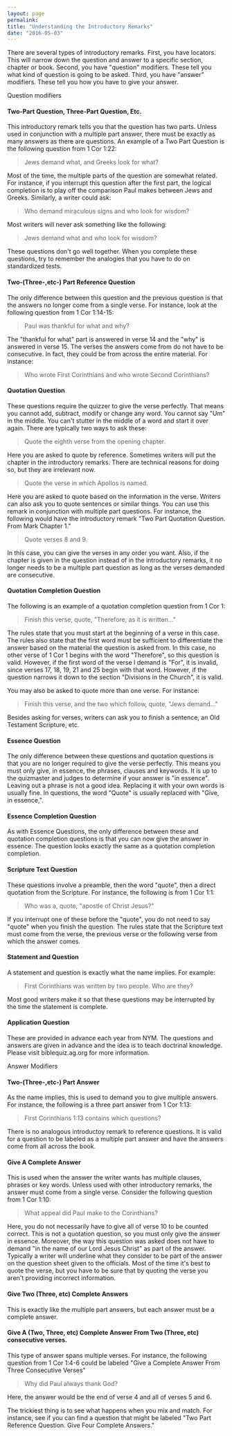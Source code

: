 ```yaml
---
layout: page
permalink: 
title: "Understanding the Introductory Remarks"
date: "2016-05-03"
---
```


There are several types of introductory remarks. First, you have locators. This will narrow down the question and answer to a specific section, chapter or book. Second, you have "question" modifiers. These tell you what kind of question is going to be asked. Third, you have "answer" modifiers. These tell you how you have to give your answer.

Question modifiers

#### Two-Part Question, Three-Part Question, Etc.

This introductory remark tells you that the question has two parts. Unless used in conjunction with a multiple part answer, there must be exactly as many answers as there are questions. An example of a Two Part Question is the following question from 1 Cor 1:22:

> Jews demand what, and Greeks look for what?

Most of the time, the multiple parts of the question are somewhat related. For instance, if you interrupt this question after the first part, the logical completion is to play off the comparison Paul makes between Jews and Greeks. Similarly, a writer could ask:

> Who demand miraculous signs and who look for wisdom?

Most writers will never ask something like the following:

> Jews demand what and who look for wisdom?

These questions don't go well together. When you complete these questions, try to remember the analogies that you have to do on standardized tests.

#### Two-(Three-,etc-) Part Reference Question

The only difference between this question and the previous question is that the answers no longer come from a single verse. For instance, look at the following question from 1 Cor 1:14-15:

> Paul was thankful for what and why?

The "thankful for what" part is answered in verse 14 and the "why" is answered in verse 15. The verses the answers come from do not have to be consecutive. In fact, they could be from across the entire material. For instance:

> Who wrote First Corinthians and who wrote Second Corinthians?

#### Quotation Question

These questions require the quizzer to give the verse perfectly. That means you cannot add, subtract, modify or change any word. You cannot say "Um" in the middle. You can't stutter in the middle of a word and start it over again. There are typically two ways to ask these:

> Quote the eighth verse from the opening chapter.

Here you are asked to quote by reference. Sometimes writers will put the chapter in the introductory remarks. There are technical reasons for doing so, but they are irrelevant now.

> Quote the verse in which Apollos is named.

Here you are asked to quote based on the information in the verse. Writers can also ask you to quote sentences or similar things. You can use this remark in conjunction with multiple part questions. For instance, the following would have the introductory remark "Two Part Quotation Question. From Mark Chapter 1."

> Quote verses 8 and 9.

In this case, you can give the verses in any order you want. Also, if the chapter is given in the question instead of in the introductory remarks, it no longer needs to be a multiple part question as long as the verses demanded are consecutive.

#### Quotation Completion Question

The following is an example of a quotation completion question from 1 Cor 1:

> Finish this verse, quote, "Therefore, as it is written..."

The rules state that you must start at the beginning of a verse in this case. The rules also state that the first word must be sufficient to differentiate the answer based on the material the question is asked from. In this case, no other verse of 1 Cor 1 begins with the word "Therefore", so this question is valid. However, if the first word of the verse I demand is "For", it is invalid, since verses 17, 18, 19, 21 and 25 begin with that word. However, if the question narrows it down to the section "Divisions in the Church", it is valid.

You may also be asked to quote more than one verse. For instance:

> Finish this verse, and the two which follow, quote, "Jews demand..."

Besides asking for verses, writers can ask you to finish a sentence, an Old Testament Scripture, etc.

#### Essence Question

The only difference between these questions and quotation questions is that you are no longer required to give the verse perfectly. This means you must only give, in essence, the phrases, clauses and keywords. It is up to the quizmaster and judges to determine if your answer is "in essence". Leaving out a phrase is not a good idea. Replacing it with your own words is usually fine. In questions, the word "Quote" is usually replaced with "Give, in essence,".

#### Essence Completion Question

As with Essence Questions, the only difference between these and quotation completion questions is that you can now give the answer in essence. The question looks exactly the same as a quotation completion completion.

#### Scripture Text Question

These questions involve a preamble, then the word "quote", then a direct quotation from the Scripture. For instance, the following is from 1 Cor 1:1:

> Who was a, quote, "apostle of Christ Jesus?"

If you interrupt one of these before the "quote", you do not need to say "quote" when you finish the question. The rules state that the Scripture text must come from the verse, the previous verse or the following verse from which the answer comes.

#### Statement and Question

A statement and question is exactly what the name implies. For example:

> First Corinthians was written by two people. Who are they?

Most good writers make it so that these questions may be interrupted by the time the statement is complete.

#### Application Question

These are provided in advance each year from NYM. The questions and answers are given in advance and the idea is to teach doctrinal knowledge. Please visit biblequiz.ag.org for more information.

Answer Modifiers

#### Two-(Three-,etc-) Part Answer

As the name implies, this is used to demand you to give multiple answers. For instance, the following is a three part answer from 1 Cor 1:13:

> First Corinthians 1:13 contains which questions?

There is no analogous introductoy remark to reference questions. It is valid for a question to be labeled as a multiple part answer and have the answers come from all across the book.

#### Give A Complete Answer

This is used when the answer the writer wants has multiple clauses, phrases or key words. Unless used with other introductory remarks, the answer must come from a single verse. Consider the following question from 1 Cor 1:10:

> What appeal did Paul make to the Corinthians?

Here, you do not necessarily have to give all of verse 10 to be counted correct. This is not a quotation question, so you must only give the answer in essence. Moreover, the way this question was asked does not have to demand "in the name of our Lord Jesus Christ" as part of the answer. Typically a writer will underline what they consider to be part of the answer on the question sheet given to the officials. Most of the time it's best to quote the verse, but you have to be sure that by quoting the verse you aren't providing incorrect information.

#### Give Two (Three, etc) Complete Answers

This is exactly like the multiple part answers, but each answer must be a complete answer.

#### Give A (Two, Three, etc) Complete Answer From Two (Three, etc) consecutive verses.

This type of answer spans multiple verses. For instance, the following question from 1 Cor 1:4-6 could be labeled "Give a Complete Answer From Three Consecutive Verses"

> Why did Paul always thank God?

Here, the answer would be the end of verse 4 and all of verses 5 and 6.

The trickiest thing is to see what happens when you mix and match. For instance, see if you can find a question that might be labeled "Two Part Reference Question. Give Four Complete Answers."
